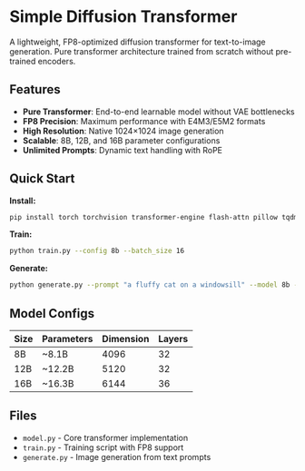 # Simple Diffusion Transformer

A lightweight, FP8-optimized diffusion transformer for text-to-image generation. Pure transformer architecture trained from scratch without pre-trained encoders.

## Features

- **Pure Transformer**: End-to-end learnable model without VAE bottlenecks
- **FP8 Precision**: Maximum performance with E4M3/E5M2 formats
- **High Resolution**: Native 1024×1024 image generation
- **Scalable**: 8B, 12B, and 16B parameter configurations
- **Unlimited Prompts**: Dynamic text handling with RoPE

## Quick Start

**Install:**
```bash
pip install torch torchvision transformer-engine flash-attn pillow tqdm
```

**Train:**
```bash
python train.py --config 8b --batch_size 16
```

**Generate:**
```bash
python generate.py --prompt "a fluffy cat on a windowsill" --model 8b --checkpoint model.pt
```

## Model Configs

| Size | Parameters | Dimension | Layers |
|------|------------|-----------|--------|
| 8B   | ~8.1B     | 4096      | 32     |
| 12B  | ~12.2B    | 5120      | 32     |
| 16B  | ~16.3B    | 6144      | 36     |

## Files

- `model.py` - Core transformer implementation
- `train.py` - Training script with FP8 support
- `generate.py` - Image generation from text prompts
